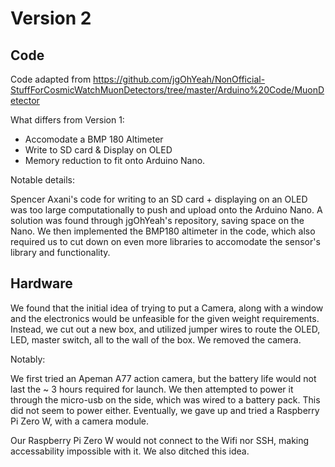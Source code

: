 # Version 2


## Code
Code adapted from https://github.com/jgOhYeah/NonOfficial-StuffForCosmicWatchMuonDetectors/tree/master/Arduino%20Code/MuonDetector

What differs from Version 1:
- Accomodate a BMP 180 Altimeter 
- Write to SD card & Display on OLED
- Memory reduction to fit onto Arduino Nano.

Notable details:

Spencer Axani's code for writing to an SD card + displaying on an OLED was too large computationally to push and upload onto the Arduino Nano. A solution was found through jgOhYeah's repository, saving space on the Nano. We then implemented the BMP180 altimeter in the code, which also required us to cut down on even more libraries to accomodate the sensor's library and functionality. 

## Hardware
We found that the initial idea of trying to put a Camera, along with a window and the electronics would be unfeasible for the given weight requirements. Instead, we cut out a new box, and utilized jumper wires to route the OLED, LED, master switch, all to the wall of the box. We removed the camera.

Notably:
 
We first tried an Apeman A77 action camera, but the battery life would not last the ~ 3 hours required for launch. We then attempted to power it through the micro-usb on the side, which was wired to a battery pack. This did not seem to power either. Eventually, we gave up and tried a Raspberry Pi Zero W, with a camera module.

Our Raspberry Pi Zero W would not connect to the Wifi nor SSH, making accessability impossible with it. We also ditched this idea.
